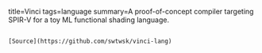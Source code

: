 title=Vinci
tags=language
summary=A proof-of-concept compiler targeting SPIR-V for a toy ML functional shading language.
~~~~~~

[Source](https://github.com/swtwsk/vinci-lang)

